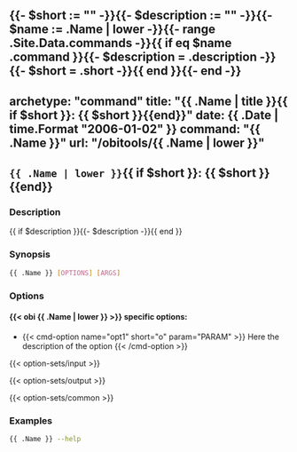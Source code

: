 {{- $short := "" -}}{{- $description := "" -}}{{- $name := .Name | lower -}}{{- range .Site.Data.commands -}}{{ if eq $name .command }}{{- $description = .description -}}{{- $short = .short -}}{{ end }}{{- end -}}
---
archetype: "command"
title: "{{ .Name | title }}{{ if $short }}: {{ $short }}{{end}}"
date: {{ .Date | time.Format "2006-01-02" }}
command: "{{ .Name }}"
url: "/obitools/{{ .Name | lower }}"
---

## `{{ .Name | lower }}`{{ if $short }}: {{ $short }}{{end}}

### Description 

{{ if $description }}{{- $description -}}{{ end }}

### Synopsis

```bash
{{ .Name }} [OPTIONS] [ARGS]
```

### Options

#### {{< obi {{ .Name | lower }} >}} specific options:

- {{< cmd-option name="opt1" short="o" param="PARAM" >}}
  Here the description of the option
  {{< /cmd-option >}}

{{< option-sets/input >}}

{{< option-sets/output >}}

{{< option-sets/common >}}

### Examples

```bash
{{ .Name }} --help
```
